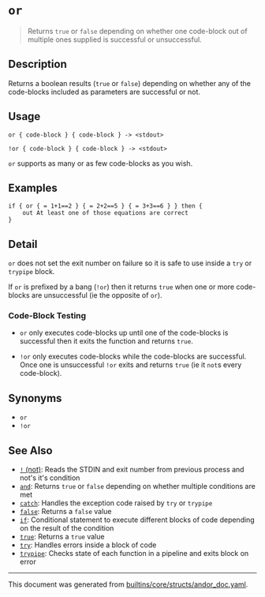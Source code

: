 # `or`

> Returns `true` or `false` depending on whether one code-block out of multiple ones supplied is successful or unsuccessful.

## Description

Returns a boolean results (`true` or `false`) depending on whether any of the
code-blocks included as parameters are successful or not.

## Usage

```
or { code-block } { code-block } -> <stdout>

!or { code-block } { code-block } -> <stdout>
```

`or` supports as many or as few code-blocks as you wish.

## Examples

```
if { or { = 1+1==2 } { = 2+2==5 } { = 3+3==6 } } then {
    out At least one of those equations are correct
}
```

## Detail

`or` does not set the exit number on failure so it is safe to use inside a `try`
or `trypipe` block.

If `or` is prefixed by a bang (`!or`) then it returns `true` when one or more
code-blocks are unsuccessful (ie the opposite of `or`).

### Code-Block Testing

* `or` only executes code-blocks up until one of the code-blocks is successful
  then it exits the function and returns `true`.

* `!or` only executes code-blocks while the code-blocks are successful. Once one
  is unsuccessful `!or` exits and returns `true` (ie it `not`s every code-block).

## Synonyms

* `or`
* `!or`


## See Also

* [`!` (not)](../commands/not.md):
  Reads the STDIN and exit number from previous process and not's it's condition
* [`and`](../commands/and.md):
  Returns `true` or `false` depending on whether multiple conditions are met
* [`catch`](../commands/catch.md):
  Handles the exception code raised by `try` or `trypipe`
* [`false`](../commands/false.md):
  Returns a `false` value
* [`if`](../commands/if.md):
  Conditional statement to execute different blocks of code depending on the result of the condition
* [`true`](../commands/true.md):
  Returns a `true` value
* [`try`](../commands/try.md):
  Handles errors inside a block of code
* [`trypipe`](../commands/trypipe.md):
  Checks state of each function in a pipeline and exits block on error

<hr/>

This document was generated from [builtins/core/structs/andor_doc.yaml](https://github.com/lmorg/murex/blob/master/builtins/core/structs/andor_doc.yaml).